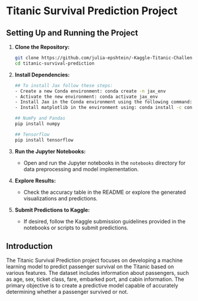 # Titanic Survival Prediction Project

## Setting Up and Running the Project

1. **Clone the Repository:**
   ```bash
   git clone https://github.com/julia-epshtein/-Kaggle-Titanic-Challenge---Machine-Learning-from-Disaster-.git
   cd titanic-survival-prediction
   ```

2. **Install Dependencies:**
   ```bash
   ## To install Jax follow these steps:
   - Create a new Conda environment: conda create -n jax_env
   - Activate the new environment: conda activate jax_env
   - Install Jax in the Conda environment using the following command: conda install -c conda-forge jax
   - Install matplotlib in the environment using: conda install -c conda-forge matplotlib
   
   ## NumPy and Pandas
   pip install numpy
   
   ## Tensorflow
   pip install tensorflow
   ```

3. **Run the Jupyter Notebooks:**
   - Open and run the Jupyter notebooks in the `notebooks` directory for data preprocessing and model implementation.

4. **Explore Results:**
   - Check the accuracy table in the README or explore the generated visualizations and predictions.

5. **Submit Predictions to Kaggle:**
   - If desired, follow the Kaggle submission guidelines provided in the notebooks or scripts to submit predictions.

## Introduction

The Titanic Survival Prediction project focuses on developing a machine learning model to predict passenger survival on the Titanic based on various features. The dataset includes information about passengers, such as age, sex, ticket class, fare, embarked port, and cabin information. The primary objective is to create a predictive model capable of accurately determining whether a passenger survived or not.
